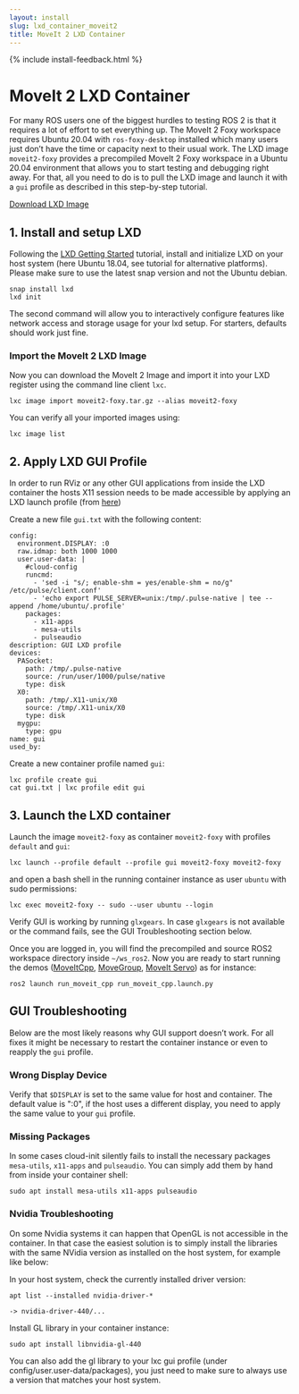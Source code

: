 ```yaml
---
layout: install
slug: lxd_container_moveit2
title: MoveIt 2 LXD Container
---
```

{% include install-feedback.html %}

# MoveIt 2 LXD Container

For many ROS users one of the biggest hurdles to testing ROS 2 is that it requires a lot of effort to set everything up. The MoveIt 2 Foxy workspace requires Ubuntu 20.04 with `ros-foxy-desktop` installed which many users just don’t have the time or capacity next to their usual work. The LXD image `moveit2-foxy` provides a precompiled MoveIt 2 Foxy workspace in a Ubuntu 20.04 environment that allows you to start testing and debugging right away. For that, all you need to do is to pull the LXD image and launch it with a `gui` profile as described in this step-by-step tutorial.

<a href="https://moveit-lxd-images.s3.us-east-2.amazonaws.com/moveit2-foxy.tar.gz" target="_blank">
  <span class="link-with-background">
    Download LXD Image
  </span>
</a>


## 1. Install and setup LXD

Following the [LXD Getting Started](https://linuxcontainers.org/lxd/getting-started-cli) tutorial, install and initialize LXD on your host system (here Ubuntu 18.04, see tutorial for alternative platforms). Please make sure to use the latest snap version and not the Ubuntu debian.

    snap install lxd
    lxd init

The second command will allow you to interactively configure features like network access and storage usage for your lxd setup. For starters, defaults should work just fine.

### Import the MoveIt 2 LXD Image

Now you can download the MoveIt 2 Image and import it into your LXD register using the command line client `lxc`.

    lxc image import moveit2-foxy.tar.gz --alias moveit2-foxy

You can verify all your imported images using:

    lxc image list


## 2. Apply LXD GUI Profile

In order to run RViz or any other GUI applications from inside the LXD container the hosts X11 session needs to be made accessible by applying an LXD launch profile (from [here](https://blog.simos.info/how-to-easily-run-graphics-accelerated-gui-apps-in-lxd-containers-on-your-ubuntu-desktop/))

Create a new file `gui.txt` with the following content:

    config:
      environment.DISPLAY: :0
      raw.idmap: both 1000 1000
      user.user-data: |
        #cloud-config
        runcmd:
          - 'sed -i "s/; enable-shm = yes/enable-shm = no/g" /etc/pulse/client.conf'
          - 'echo export PULSE_SERVER=unix:/tmp/.pulse-native | tee --append /home/ubuntu/.profile'
        packages:
          - x11-apps
          - mesa-utils
          - pulseaudio
    description: GUI LXD profile
    devices:
      PASocket:
        path: /tmp/.pulse-native
        source: /run/user/1000/pulse/native
        type: disk
      X0:
        path: /tmp/.X11-unix/X0
        source: /tmp/.X11-unix/X0
        type: disk
      mygpu:
        type: gpu
    name: gui
    used_by:


Create a new container profile named `gui`:

    lxc profile create gui
    cat gui.txt | lxc profile edit gui


## 3. Launch the LXD container

Launch the image `moveit2-foxy` as container `moveit2-foxy` with profiles `default` and `gui`:

    lxc launch --profile default --profile gui moveit2-foxy moveit2-foxy

and open a bash shell in the running container instance as user `ubuntu` with sudo permissions:

    lxc exec moveit2-foxy -- sudo --user ubuntu --login

Verify GUI is working by running `glxgears`. In case `glxgears` is not available or the command fails, see the GUI Troubleshooting section below.

Once you are logged in, you will find the precompiled and source ROS2 workspace directory inside `~/ws_ros2`. Now you are ready to start running the demos ([MoveItCpp](https://github.com/ros-planning/moveit2/tree/main/moveit_demo_nodes/run_moveit_cpp), [MoveGroup](https://github.com/ros-planning/moveit2/tree/main/moveit_demo_nodes/run_move_group), [MoveIt Servo](https://github.com/ros-planning/moveit2/blob/main/moveit_ros/moveit_servo/doc/running_the_demos.md)) as for instance:

    ros2 launch run_moveit_cpp run_moveit_cpp.launch.py


## GUI Troubleshooting

Below are the most likely reasons why GUI support doesn’t work. For all fixes it might be necessary to  restart the container instance or even to reapply the `gui` profile.

### Wrong Display Device

Verify that `$DISPLAY` is set to the same value for host and container. The default value is ":0", if the host uses a different display, you need to apply the same value to your `gui` profile.

### Missing Packages

In some cases cloud-init silently fails to install the necessary packages `mesa-utils`, `x11-apps` and `pulseaudio`. You can simply add them by hand from inside your container shell:

    sudo apt install mesa-utils x11-apps pulseaudio


### Nvidia Troubleshooting

On some Nvidia systems it can happen that OpenGL is not accessible in the container. In that case the easiest solution is to simply install the libraries with the same NVidia version as installed on the host system, for example like below:

In your host system, check the currently installed driver version:

    apt list --installed nvidia-driver-*

    -> nvidia-driver-440/...

Install GL library in your container instance:

    sudo apt install libnvidia-gl-440

You can also add the gl library to your lxc gui profile (under config/user.user-data/packages), you just need to make sure to always use a version that matches your host system.
